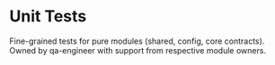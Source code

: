 # Unit Tests

Fine-grained tests for pure modules (shared, config, core contracts). Owned by qa-engineer with support from respective module owners.
